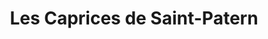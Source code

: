 ---
title: "Les Caprices de Saint-Patern"
url: /vannes/les-caprices-de-saint-patern/
shop: boulangerie
---